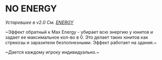 # NO ENERGY

*Устаревшее в v2.0 См. [ENERGY](#energy)*

~Эффект обратный к Max Energy - убирает всю энергию у юнитов и задает ее максимальное кол-во в 0. Это делает таких юнитов как стрекозы и заразители безполнезными. Эффект работает на здания.~

~Дается каждому игроку индивидуально.~
